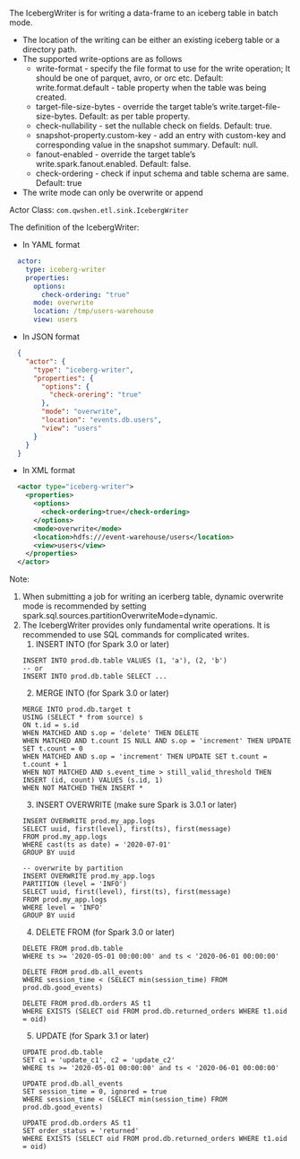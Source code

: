 The IcebergWriter is for writing a data-frame to an iceberg table in batch mode.

- The location of the writing can be either an existing iceberg table or a directory path.
- The supported write-options are as follows
  - write-format - specify the file format to use for the write operation; It should be one of parquet, avro, or orc etc. Default: write.format.default - table property when the table was being created.
  - target-file-size-bytes - override the target table’s write.target-file-size-bytes. Default: as per table property.
  - check-nullability - set the nullable check on fields. Default: true.
  - snapshot-property.custom-key - add an entry with custom-key and corresponding value in the snapshot summary. Default: null.
  - fanout-enabled - override the target table’s write.spark.fanout.enabled. Default: false. 
  - check-ordering - check if input schema and table schema are same. Default: true
- The write mode can only be overwrite or append

Actor Class: `com.qwshen.etl.sink.IcebergWriter`

The definition of the IcebergWriter:

- In YAML format
```yaml
  actor:
    type: iceberg-writer
    properties:
      options:
        check-ordering: "true"
      mode: overwrite
      location: /tmp/users-warehouse
      view: users      
```
- In JSON format
```json
  {
    "actor": {
      "type": "iceberg-writer",
      "properties": {
        "options": {
          "check-orering": "true"
        },
        "mode": "overwrite",
        "location": "events.db.users",
        "view": "users"
      }
    }
  }
```
- In XML format
```xml
  <actor type="iceberg-writer">
    <properties>
      <options>
        <check-ordering>true</check-ordering>
      </options>
      <mode>overwrite</mode>
      <location>hdfs:///event-warehouse/users</location>
      <view>users</view>
    </properties>
  </actor>
```

Note:
1. When submitting a job for writing an icerberg table, dynamic overwrite mode is recommended by setting spark.sql.sources.partitionOverwriteMode=dynamic.
2. The IcebergWriter provides only fundamental write operations. It is recommended to use SQL commands for complicated writes.
   1. INSERT INTO (for Spark 3.0 or later)
    ```
    INSERT INTO prod.db.table VALUES (1, 'a'), (2, 'b')
    -- or
    INSERT INTO prod.db.table SELECT ...
    ```
   2. MERGE INTO (for Spark 3.0 or later)
    ```
    MERGE INTO prod.db.target t
    USING (SELECT * from source) s
    ON t.id = s.id
    WHEN MATCHED AND s.op = 'delete' THEN DELETE
    WHEN MATCHED AND t.count IS NULL AND s.op = 'increment' THEN UPDATE SET t.count = 0
    WHEN MATCHED AND s.op = 'increment' THEN UPDATE SET t.count = t.count + 1
    WHEN NOT MATCHED AND s.event_time > still_valid_threshold THEN INSERT (id, count) VALUES (s.id, 1)
    WHEN NOT MATCHED THEN INSERT *
    ```
   3. INSERT OVERWRITE (make sure Spark is 3.0.1 or later)
    ```
    INSERT OVERWRITE prod.my_app.logs
    SELECT uuid, first(level), first(ts), first(message)
    FROM prod.my_app.logs
    WHERE cast(ts as date) = '2020-07-01'
    GROUP BY uuid

    -- overwrite by partition
    INSERT OVERWRITE prod.my_app.logs
    PARTITION (level = 'INFO')
    SELECT uuid, first(level), first(ts), first(message)
    FROM prod.my_app.logs
    WHERE level = 'INFO'
    GROUP BY uuid
    ```
   4. DELETE FROM (for Spark 3.0 or later)
    ```
    DELETE FROM prod.db.table
    WHERE ts >= '2020-05-01 00:00:00' and ts < '2020-06-01 00:00:00'

    DELETE FROM prod.db.all_events
    WHERE session_time < (SELECT min(session_time) FROM prod.db.good_events)

    DELETE FROM prod.db.orders AS t1
    WHERE EXISTS (SELECT oid FROM prod.db.returned_orders WHERE t1.oid = oid)
    ```
   5. UPDATE (for Spark 3.1 or later)
    ```
    UPDATE prod.db.table
    SET c1 = 'update_c1', c2 = 'update_c2'
    WHERE ts >= '2020-05-01 00:00:00' and ts < '2020-06-01 00:00:00'

    UPDATE prod.db.all_events
    SET session_time = 0, ignored = true
    WHERE session_time < (SELECT min(session_time) FROM prod.db.good_events)

    UPDATE prod.db.orders AS t1
    SET order_status = 'returned'
    WHERE EXISTS (SELECT oid FROM prod.db.returned_orders WHERE t1.oid = oid)
    ```
